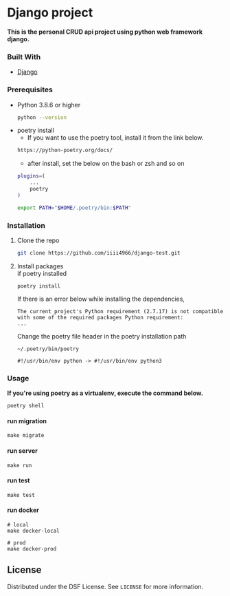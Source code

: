 # Django project

__This is the personal CRUD api project using python web framework django.__

### Built With

* [Django](https://www.djangoproject.com/)

### Prerequisites

* Python 3.8.6 or higher
    ```sh
    python --version
    ```
* poetry install  
    - If you want to use the poetry tool, install it from the link below.  
    ```sh
    https://python-poetry.org/docs/
    ```
    - after install, set the below on the bash or zsh and so on  
    ```sh
    plugins=(
        ...
        poetry
    )
  
    export PATH="$HOME/.poetry/bin:$PATH"
    ```

### Installation

1. Clone the repo
   ```sh
   git clone https://github.com/iiii4966/django-test.git
   ```
2. Install packages  
   if poetry installed  
   ```shell script
   poetry install
   ```
   If there is an error below while installing the dependencies,
   ```shell script
   The current project's Python requirement (2.7.17) is not compatible
   with some of the required packages Python requirement:
   ...
   ```
   Change the poetry file header in the poetry installation path
   ```shell script
   ~/.poetry/bin/poetry
   ```
   ```shell script
   #!/usr/bin/env python -> #!/usr/bin/env python3 
   ```

<!-- USAGE EXAMPLES -->
### Usage

__If you're using poetry as a virtualenv, execute the command below.__
```shell script
poetry shell
```

#### run migration
```shell script
make migrate
```

#### run server
```shell script
make run
```

#### run test
```shell script
make test
```

#### run docker
```shell script
# local
make docker-local

# prod
make docker-prod
```

<!-- LICENSE -->
## License

Distributed under the DSF License. See `LICENSE` for more information.